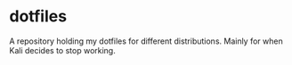 # dotfiles
A repository holding my dotfiles for different distributions. Mainly for when Kali decides to stop working.
